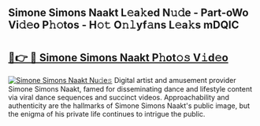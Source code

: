 ## Simone Simons Naakt L𝚎a𝚔ed N𝚞𝚍e - Part-oWo Vi𝚍𝚎o P𝚑𝚘tos - H𝚘𝚝 O𝚗𝚕yf𝚊ns L𝚎a𝚔s mDQIC

# <h2><a href="http://kf6hvl.oniu.top/?m=Simone+Simons+Naakt">🔗👉 🔴 Simone Simons Naakt P𝚑ot𝚘𝚜 V𝚒d𝚎o</a></h2>

[![Simone Simons Naakt Nu𝚍e𝚜](https://i.imgur.com/0qMVB7G.gif)](http://kf6hvl.oniu.top/?m=Simone+Simons+Naakt)
Digital artist and amusement provider Simone Simons Naakt, famed for disseminating dance and lifestyle content via viral dance sequences and succinct videos. Approachability and authenticity are the hallmarks of Simone Simons Naakt's public image, but the enigma of his private life continues to intrigue the public.  
